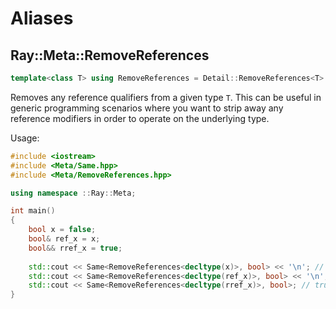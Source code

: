 # Aliases

## Ray::Meta::RemoveReferences

```cpp
template<class T> using RemoveReferences = Detail::RemoveReferences<T>::Type;
```

Removes any reference qualifiers from a given type `T`. This can be useful in generic programming scenarios where you want to strip away any reference modifiers in order to operate on the underlying type.

Usage:
```cpp
#include <iostream>
#include <Meta/Same.hpp>
#include <Meta/RemoveReferences.hpp>

using namespace ::Ray::Meta;

int main()
{
	bool x = false;
	bool& ref_x = x;
	bool&& rref_x = true;
	
	std::cout << Same<RemoveReferences<decltype(x)>, bool> << '\n'; // true
	std::cout << Same<RemoveReferences<decltype(ref_x)>, bool> << '\n'; // true
	std::cout << Same<RemoveReferences<decltype(rref_x)>, bool>; // true
}
```
